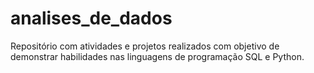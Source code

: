 # analises_de_dados
Repositório com atividades e projetos realizados com objetivo de demonstrar habilidades nas linguagens de programação SQL e Python.
